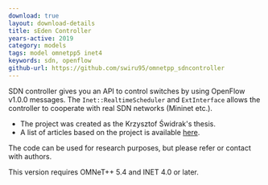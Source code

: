 ```yaml
---
download: true
layout: download-details
title: sEden Controller
years-active: 2019
category: models
tags: model omnetpp5 inet4
keywords: sdn, openflow
github-url: https://github.com/swiru95/omnetpp_sdncontroller
---
```


SDN controller gives you an API to control switches by using OpenFlow v1.0.0 messages.
The `Inet::RealtimeScheduler` and `ExtInterface` allows the controller to cooperate with real SDN networks (Mininet etc.).

- The project was created as the Krzysztof Świdrak's thesis.
- A list of articles based on the project is available [here](https://github.com/swiru95/Articles).

The code can be used for research purposes, but please refer or contact with authors.

This version requires OMNeT++ 5.4 and INET 4.0 or later.
